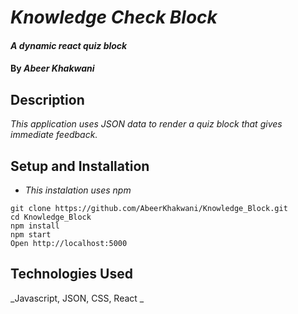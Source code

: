 
# _Knowledge Check Block_

#### _A dynamic react quiz block_

#### By _**Abeer Khakwani**_



## Description

_This application uses JSON data to render a quiz block that gives immediate feedback._

## Setup and Installation

* _This instalation uses npm_
```
git clone https://github.com/AbeerKhakwani/Knowledge_Block.git
cd Knowledge_Block
npm install
npm start
Open http://localhost:5000
```

## Technologies Used

_Javascript, JSON, CSS, React _
